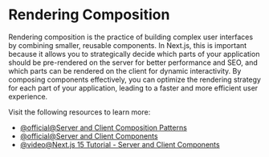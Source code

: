 # Rendering Composition

Rendering composition is the practice of building complex user interfaces by combining smaller, reusable components. In Next.js, this is important because it allows you to strategically decide which parts of your application should be pre-rendered on the server for better performance and SEO, and which parts can be rendered on the client for dynamic interactivity. By composing components effectively, you can optimize the rendering strategy for each part of your application, leading to a faster and more efficient user experience.

Visit the following resources to learn more:

- [@official@Server and Client Composition Patterns](https://nextjs.org/docs/14/app/building-your-application/rendering/composition-patterns)
- [@official@Server and Client Components](https://nextjs.org/docs/app/getting-started/server-and-client-components#how-do-server-and-client-components-work-in-nextjs)
- [@video@Next.js 15 Tutorial - Server and Client Components](https://www.youtube.com/watch?v=dMCSiA5gzkU)